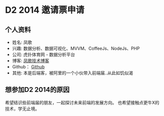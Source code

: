 # D2 2014 邀请票申请

## 个人资料

- 姓名: 凤歌
- 兴趣: 数据分析、数据可视化、MVVM、CoffeeJs、NodeJs、PHP
- 公司: 虎扑体育网 - 数据分析平台
- 博客: [凤歌技术博客](http://blog.zhukejin.com)
- Github： [Github](https://github.com/zhukejin1223)
- 其他: 本是后端客，被阿里的一个小伙带入前端届..从此如饥似渴

## 想参加D2 2014的原因

希望结识些前端届的朋友，一起探讨未来前端的发展方向。
也希望接触点更牛X的技术，学无止境。
